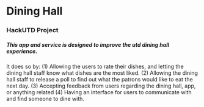 # Dining Hall
### HackUTD Project

##### This app and service is designed to improve the utd dining hall experience.

It does so by: 
(1) Allowing the users to rate their dishes, and letting the dining hall staff know what dishes are the most liked.
(2) Allowing the dining hall staff to release a poll to find out what the patrons would like to eat the next day.
(3) Accepting feedback from users regarding the dining hall, app, or anything related
(4) Having an interface for users to communicate with and find someone to dine with.

